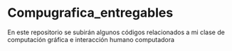 # Compugrafica_entregables
En este repositorio se subirán algunos códigos relacionados a mi clase de computación gráfica e interacción humano computadora
